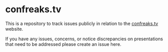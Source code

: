# confreaks.tv

This is a repository to track issues publicly in relation to the [confreaks.tv](https://confreaks.tv) website.

If you have any issues, concerns, or notice discrepancies on presentations that need to be addressed please create an issue here.
